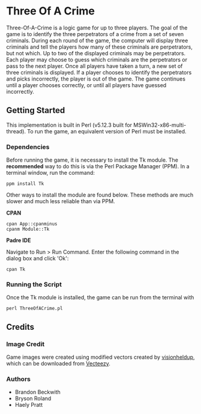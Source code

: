 # Three Of A Crime

Three-Of-A-Crime is a logic game for up to three players. The goal of the game is to identify the three perpetrators of a crime from a set of seven criminals. During each round of the game, the computer will display three criminals and tell the players how many of these criminals are perpetrators, but not which. Up to two of the displayed criminals may be perpetrators. Each player may choose to guess which criminals are the perpetrators or pass to the next player. Once all players have taken a turn, a new set of three criminals is displayed. If a player chooses to identify the perpetrators and picks incorrectly, the player is out of the game. The game continues until a player chooses correctly, or until all players have guessed incorrectly.

## Getting Started

This implementation is built in Perl (v5.12.3 built for MSWin32-x86-multi-thread). To run the game, an equivalent version of Perl must be installed.

### Dependencies

Before running the game, it is necessary to install the Tk module. The **recommended** way to do this is via the Perl Package Manager (PPM). In a terminal window, run the command:

```
ppm install Tk
```

Other ways to install the module are found below. These methods are much slower and much less reliable than via PPM.

**CPAN**

```
cpan App::cpanminus
cpanm Module::Tk
```

**Padre IDE**

Navigate to Run > Run Command. Enter the following command in the dialog box and click 'Ok':

```
cpan Tk
```

### Running the Script

Once the Tk module is installed, the game can be run from the terminal with

```
perl ThreeOfACrime.pl
```

## Credits

### Image Credit
Game images were created using modified vectors created by [visionheldup](https://www.vecteezy.com/members/visionheldup), which can be downloaded from [Vecteezy](https://www.vecteezy.com/vector-art/119207-mugshot-vector-people-two).

### Authors
* Brandon Beckwith
* Bryson Roland
* Haely Pratt